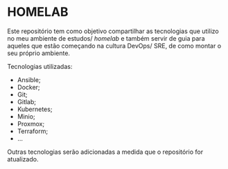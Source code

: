 # HOMELAB

Este repositório tem como objetivo compartilhar as tecnologias que utilizo no meu ambiente de estudos/ *homelab* e também servir de guia para aqueles que estão começando na cultura DevOps/ SRE, de como montar o seu próprio ambiente.

Tecnologias utilizadas:

* Ansible;
* Docker;
* Git;
* Gitlab;
* Kubernetes;
* Minio;
* Proxmox;
* Terraform;
* ...

Outras tecnologias serão adicionadas a medida que o repositório for atualizado.
